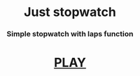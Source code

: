 <div align="center">

# Just stopwatch

### Simple stopwatch with laps function

# [PLAY](https://s1000dev.github.io/timer/) 

</div>
